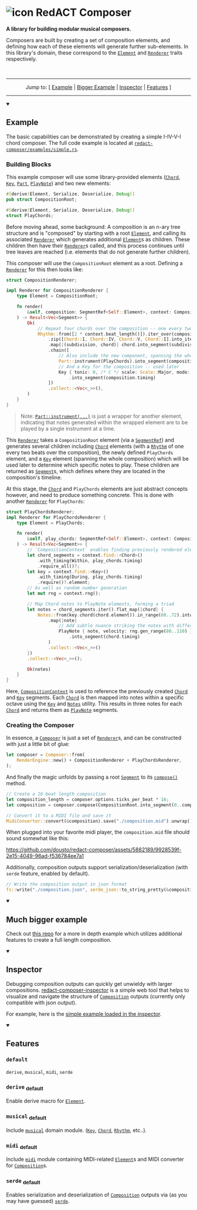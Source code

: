 # ![icon] RedACT Composer

**A library for building modular musical composers.**

Composers are built by creating a set of composition elements, and defining how each of these elements will generate
further sub-elements. In this library's domain, these correspond to the
[`Element`](crate::Element) and [`Renderer`](crate::Renderer) traits respectively.

<br />
<hr />
<div align="center">

Jump to: \[ [Example](#example) | [Bigger Example](#much-bigger-example) | [Inspector](#inspector) | [Features](#features) \]
</div>
<hr />

<details open>
<summary> 

## Example
</summary>

The basic capabilities can be demonstrated by creating a simple I-IV-V-I chord composer. The full code example is
located at 
[`redact-composer/examples/simple.rs`](https://github.com/dousto/redact-composer/blob/main/redact-composer/examples/simple.rs).

### Building Blocks
This example composer will use some library-provided elements ([`Chord`](crate::musical::elements::Chord),
[`Key`](crate::musical::elements::Key), [`Part`](crate::elements::Part), [`PlayNote`](crate::elements::PlayNote)) and
two new elements:
```rust
#[derive(Element, Serialize, Deserialize, Debug)]
pub struct CompositionRoot;

#[derive(Element, Serialize, Deserialize, Debug)]
struct PlayChords;
```

Before moving ahead, some background: A composition is an n-ary tree structure and is "composed" by starting with a
root [`Element`](crate::Element), and calling its associated [`Renderer`](crate::Renderer) which
generates additional [`Element`](crate::Element)s as children. These children then have their
[`Renderer`](crate::Renderer)s called, and this process continues until tree leaves are reached (i.e. elements that do
not generate further children).

This composer will use the `CompositionRoot` element as a root. Defining a [`Renderer`](crate::Renderer) for this
then looks like:

```rust
struct CompositionRenderer;

impl Renderer for CompositionRenderer {
    type Element = CompositionRoot;

    fn render(
        &self, composition: SegmentRef<Self::Element>, context: CompositionContext,
    ) -> Result<Vec<Segment>> {
        Ok(
            // Repeat four chords over the composition -- one every two beats
            Rhythm::from([2 * context.beat_length()]).iter_over(composition.timing)
                .zip([Chord::I, Chord::IV, Chord::V, Chord::I].into_iter().cycle())
                .map(|(subdivision, chord)| chord.into_segment(subdivision.timing()))
                .chain([
                    // Also include the new component, spanning the whole composition
                    Part::instrument(PlayChords).into_segment(composition.timing),
                    // And a Key for the composition -- used later
                    Key { tonic: 0, /* C */ scale: Scale::Major, mode: Default::default() }
                        .into_segment(composition.timing)
                ])
                .collect::<Vec<_>>(),
        )
    }
}
```

> Note: [`Part::instrument(...)`](crate::elements::Part::instrument) is just a wrapper for another element, indicating
> that notes generated within the wrapped element are to be played by a single instrument at a time.

This [`Renderer`](crate::Renderer) takes a `CompositionRoot` element (via a [`SegmentRef`](crate::SegmentRef)) and generates several
children including [`Chord`](crate::musical::elements::Chord) elements (with a [`Rhythm`](crate::musical::rhythm::Rhythm) of one every two beats over the composition), the
newly defined `PlayChords` element, and a [`Key`](crate::musical::elements::Key) element (spanning the whole composition) which will be used later
to determine which specific notes to play. These children are returned as [`Segment`](crate::Segment)s, which defines where they
are located in the composition's timeline.

At this stage, the [`Chord`](crate::musical::elements::Chord) and `PlayChords` elements are just abstract concepts
however, and need to produce something concrete. This is done with another [`Renderer`](crate::Renderer) for
`PlayChords`:

```rust
struct PlayChordsRenderer;
impl Renderer for PlayChordsRenderer {
    type Element = PlayChords;

    fn render(
        &self, play_chords: SegmentRef<Self::Element>, context: CompositionContext,
    ) -> Result<Vec<Segment>> {
        // `CompositionContext` enables finding previously rendered elements
        let chord_segments = context.find::<Chord>()
            .with_timing(Within, play_chords.timing)
            .require_all()?;
        let key = context.find::<Key>()
            .with_timing(During, play_chords.timing)
            .require()?.element;
        // As well as random number generation
        let mut rng = context.rng();

        // Map Chord notes to PlayNote elements, forming a triad
        let notes = chord_segments.iter().flat_map(|chord| {
            Notes::from(key.chord(chord.element)).in_range(60..72).into_iter()
                .map(|note|
                    // Add subtle nuance striking the notes with different velocities
                    PlayNote { note, velocity: rng.gen_range(80..110) }
                        .into_segment(chord.timing)
                )
                .collect::<Vec<_>>()
        })
        .collect::<Vec<_>>();

        Ok(notes)
    }
}
```

Here, [`CompositionContext`](crate::render::context::CompositionContext) is used to reference the previously created
[`Chord`](crate::musical::elements::Chord) and [`Key`](crate::musical::elements::Key) segments. Each
[`Chord`](crate::musical::elements::Chord) is then mapped into notes within a specific octave using the
[`Key`](crate::musical::elements::Key) and [`Notes`](crate::musical::Notes) utility. This results in three notes for
each [`Chord`](crate::musical::elements::Chord) and returns them as [`PlayNote`](crate::elements::PlayNote) segments.

### Creating the Composer
In essence, a [`Composer`](crate::Composer) is just a set of [`Renderer`](crate::Renderer)s, and can be constructed with
just a little bit of glue:

```rust
let composer = Composer::from(
    RenderEngine::new() + CompositionRenderer + PlayChordsRenderer,
);
```

And finally the magic unfolds by passing a root [`Segment`](crate::Segment) to its
[`compose()`](crate::Composer::compose) method.

```rust
// Create a 16-beat length composition
let composition_length = composer.options.ticks_per_beat * 16;
let composition = composer.compose(CompositionRoot.into_segment(0..composition_length));

// Convert it to a MIDI file and save it
MidiConverter::convert(&composition).save("./composition.mid").unwrap();
```

When plugged into your favorite midi player, the `composition.mid` file should sound somewhat like this:

<https://github.com/dousto/redact-composer/assets/5882189/9928539f-2e15-4049-96ad-f536784ee7a1>

Additionally, composition outputs support serialization/deserialization (with `serde` feature, enabled by default).

```rust
// Write the composition output in json format
fs::write("./composition.json", serde_json::to_string_pretty(&composition).unwrap()).unwrap();
```
</details>
<details open>
<summary>

## Much bigger example
</summary>

Check out [this repo](https://github.com/dousto/redact-renderer-example) for a more in depth example which utilizes
additional features to create a full length composition.
</details>
<details open>
<summary>

## Inspector
</summary>

Debugging composition outputs can quickly get unwieldy with larger compositions.
[redact-composer-inspector](https://dousto.github.io/redact-composer-inspector/) is a simple web tool that helps to
visualize and navigate the structure of [`Composition`](crate::Composition) outputs (currently only compatible with
json output).

For example, here is the [simple example loaded in the inspector](https://dousto.github.io/redact-composer-inspector/inspect?composition=examples/simple).
</details>
<details open>
<summary>

## Features
</summary>

### `default`
`derive`, `musical`, `midi`, `serde`

### `derive` <sub>default</sub>
Enable derive macro for [`Element`](crate::Element).

### `musical` <sub>default</sub>
Include [`musical`](crate::musical) domain module. ([`Key`](crate::musical::Key), [`Chord`](crate::musical::Chord),
[`Rhythm`](crate::musical::rhythm::Rhythm), etc..).

### `midi` <sub>default</sub>
Include [`midi`](crate::midi) module containing MIDI-related [`Element`](crate::Element)s and MIDI converter for
[`Composition`](crate::Composition)s.

### `serde` <sub>default</sub>
Enables serialization and deserialization of [`Composition`](crate::Composition) outputs via (as you may have guessed)
[`serde`](https://docs.rs/serde/latest/serde/).
</details>

[icon]: https://dousto.github.io/redact-composer-inspector-dev/favicon-32.png ""
